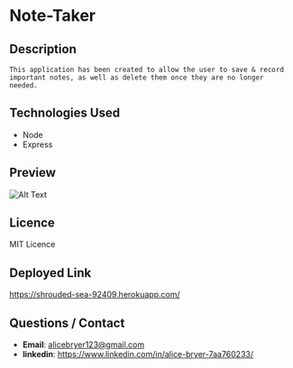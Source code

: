 # Note-Taker

## Description

```
This application has been created to allow the user to save & record important notes, as well as delete them once they are no longer needed.
```

## Technologies Used

- Node
- Express

## Preview

![Alt Text](/notetaker.gif)

## Licence

MIT Licence

## Deployed Link

https://shrouded-sea-92409.herokuapp.com/

## Questions / Contact

- **Email**: alicebryer123@gmail.com
- **linkedin**: https://www.linkedin.com/in/alice-bryer-7aa760233/
